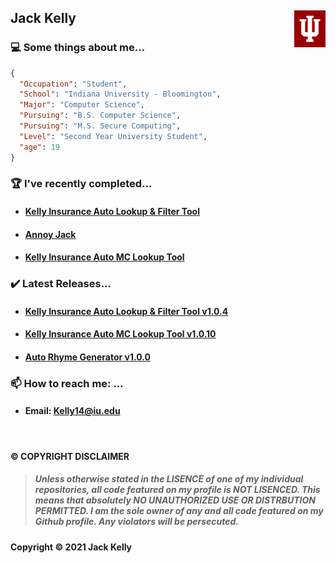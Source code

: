 ## Jack Kelly <img src="logo.png" width="50" align="right"/><p> 
### 💻 Some things about me...
```json
{
  "Occupation": "Student",
  "School": "Indiana University - Bloomington",
  "Major": "Computer Science",
  "Pursuing": "B.S. Computer Science",
  "Pursuing": "M.S. Secure Computing",
  "Level": "Second Year University Student",
  "age": 19
}
```

### 🏆 I've recently completed...
- #### [Kelly Insurance Auto Lookup & Filter Tool](https://github.com/JKelly423/Kelly-Insurance-Lookup-n-Filter)
- #### [Annoy Jack](https://github.com/JKelly423/Annoy-Jack)
- #### [Kelly Insurance Auto MC Lookup Tool](https://github.com/JKelly423/Kelly-Insurance-MC-Lookup)

### ✔️ Latest Releases...
- #### [Kelly Insurance Auto Lookup & Filter Tool v1.0.4](https://github.com/JKelly423/Kelly-Insurance-Lookup-n-Filter/releases/tag/1.0.4)
- #### [Kelly Insurance Auto MC Lookup Tool v1.0.10](https://github.com/JKelly423/Kelly-Insurance-MC-Lookup/releases/tag/1.0.10)
- #### [Auto Rhyme Generator v1.0.0](https://github.com/JKelly423/Auto-Rhyme-Generator/releases/tag/v1.0.0)

### 📫 How to reach me: ...
- #### Email: Kelly14@iu.edu


<br>

#### ©️ COPYRIGHT DISCLAIMER
> ##### Unless otherwise stated in the LISENCE of one of my individual repositories, all code featured on my profile is NOT LISENCED. This means that absolutely NO UNAUTHORIZED USE OR DISTRBUTION PERMITTED. I am the sole owner of any and all code featured on my Github profile. Any violators will be persecuted.
#### Copyright ©️ 2021 Jack Kelly
<!--
**JKelly423/JKelly423** is a ✨ _special_ ✨ repository because its `README.md` (this file) appears on your GitHub profile.

Here are some ideas to get you started:

- 🔭 I’m currently working on ...
- 🌱 I’m currently learning ...
- 👯 I’m looking to collaborate on ...
- 🤔 I’m looking for help with ...
- 💬 Ask me about ...
- 📫 How to reach me: ...
- 😄 Pronouns: ...
- ⚡ Fun fact: ...
-->
